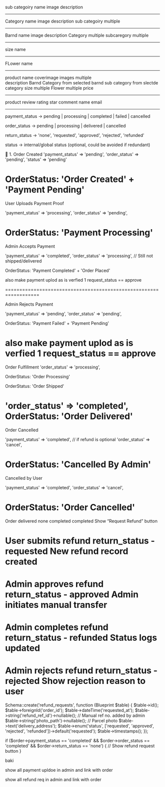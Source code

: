 sub categoiry
name
image
description

---

Category
name
image
description
sub categoiry multiple

---

Barnd
name
image
description
Category multiple
subcaregory multiple

---

size
name

---

FLower
name

---

product
name
coverimage
images multiple  
description
Barnd
Category from selected barnd
sub category from slectde category
size multiple
Flower multiple
price

---

product review
rating star
comment
name
email

---

payment_status → pending | processing | completed | failed | cancelled

order_status → pending | processing | delivered | cancelled

return_status -> 'none', 'requested', 'approved', 'rejected', 'refunded'

status → internal/global status (optional, could be avoided if redundant)

🛒 1. Order Created
'payment_status' => 'pending',
'order_status' => 'pending',
'status' => 'pending'

OrderStatus: 'Order Created' + 'Payment Pending'
==================================================================
User Uploads Payment Proof

'payment_status' => 'processing',
'order_status' => 'pending',

OrderStatus: 'Payment Processing'
==================================================================

Admin Accepts Payment

'payment_status' => 'completed',
'order_status' => 'processing', // Still not shipped/delivered

OrderStatus: 'Payment Completed' + 'Order Placed'

also make payment uplod as is verfied 1 
request_status == approve 

==================================================================


Admin Rejects Payment

'payment_status' => 'pending',
'order_status' => 'pending',

OrderStatus: 'Payment Failed' + 'Payment Pending'

also make payment uplod as is verfied 1 
request_status == approve 
==================================================================

Order Fulfillment
'order_status' => 'processing',

OrderStatus: 'Order Processing'

OrderStatus: 'Order Shipped'

'order_status' => 'completed',
OrderStatus: 'Order Delivered'
==================================================================
Order Cancelled

'payment_status' => 'completed', // if refund is optional
'order_status' => 'cancel',

OrderStatus: 'Cancelled By Admin'
==================================================================
Cancelled by User

'payment_status' => 'completed',
'order_status' => 'cancel',

OrderStatus: 'Order Cancelled'
==================================================================
Order delivered none completed completed Show “Request Refund” button

User submits refund
return_status - requested
New refund record created
==================================================================
Admin approves refund
return_status - approved
Admin initiates manual transfer
==================================================================
Admin completes refund
return_status - refunded
Status logs updated
==================================================================
Admin rejects refund
return_status - rejected
Show rejection reason to user
==================================================================

Schema::create('refund_requests', function (Blueprint $table) {
    $table->id();
    $table->foreignId('order_id');
    $table->dateTime('requested_at');
    $table->string('refund_ref_id')->nullable(); // Manual ref no. added by admin
    $table->string('photo_path')->nullable(); // Parcel photo
    $table->text('delivery_address');
    $table->enum('status', ['requested', 'approved', 'rejected', 'refunded'])->default('requested');
    $table->timestamps();
});

if ($order->payment_status == 'completed' && $order->order_status == 'completed' && $order->return_status == 'none') {
    // Show refund request button
}




baki 


show all payment upldoe in admin and link with order


show all refund req in admin and link with order 









